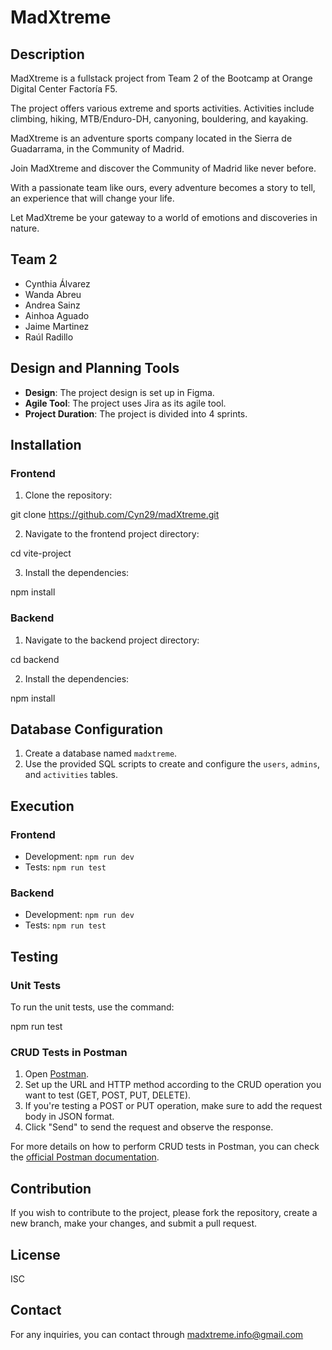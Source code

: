 
# MadXtreme

## Description

MadXtreme is a fullstack project from Team 2 of the Bootcamp at Orange Digital Center Factoría F5.

The project offers various extreme and sports activities. Activities include climbing, hiking, MTB/Enduro-DH, canyoning, bouldering, and kayaking. 

MadXtreme is an adventure sports company located in the Sierra de Guadarrama, in the Community of Madrid. 

Join MadXtreme and discover the Community of Madrid like never before. 

With a passionate team like ours, every adventure becomes a story to tell, an experience that will change your life. 

Let MadXtreme be your gateway to a world of emotions and discoveries in nature.

## Team 2

- Cynthia Álvarez
- Wanda Abreu
- Andrea Sainz
- Ainhoa Aguado
- Jaime Martinez
- Raúl Radillo

## Design and Planning Tools

- **Design**: The project design is set up in Figma.
- **Agile Tool**: The project uses Jira as its agile tool.
- **Project Duration**: The project is divided into 4 sprints.

## Installation

### Frontend

1. Clone the repository:

git clone https://github.com/Cyn29/madXtreme.git

2. Navigate to the frontend project directory:

cd vite-project

3. Install the dependencies:

npm install


### Backend

1. Navigate to the backend project directory:

cd backend

2. Install the dependencies:

npm install


## Database Configuration

1. Create a database named `madxtreme`.
2. Use the provided SQL scripts to create and configure the `users`, `admins`, and `activities` tables.

## Execution

### Frontend

- Development: `npm run dev`
- Tests: `npm run test`

### Backend

- Development: `npm run dev`
- Tests: `npm run test`

## Testing

### Unit Tests

To run the unit tests, use the command:


npm run test


### CRUD Tests in Postman

1. Open [Postman](https://www.postman.com/).
2. Set up the URL and HTTP method according to the CRUD operation you want to test (GET, POST, PUT, DELETE).
3. If you're testing a POST or PUT operation, make sure to add the request body in JSON format.
4. Click "Send" to send the request and observe the response.

For more details on how to perform CRUD tests in Postman, you can check the [official Postman documentation](https://learning.postman.com/docs/getting-started/introduction/).

## Contribution

If you wish to contribute to the project, please fork the repository, create a new branch, make your changes, and submit a pull request.

## License

ISC

## Contact

For any inquiries, you can contact through madxtreme.info@gmail.com


